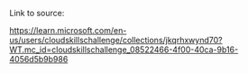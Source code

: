 Link to source:


https://learn.microsoft.com/en-us/users/cloudskillschallenge/collections/jkqrhxwynd70?WT.mc_id=cloudskillschallenge_08522466-4f00-40ca-9b16-4056d5b9b986
